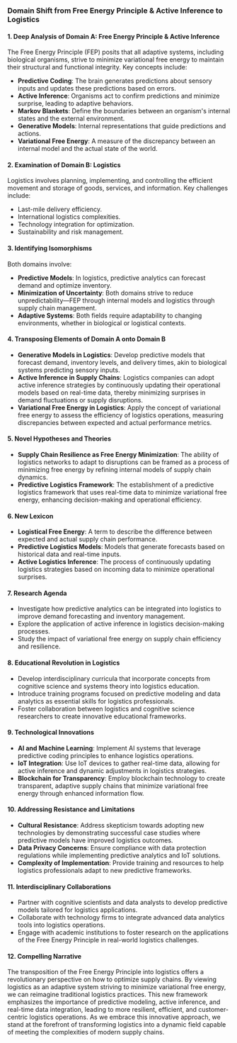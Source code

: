 ### Domain Shift from Free Energy Principle & Active Inference to Logistics

#### 1. Deep Analysis of Domain A: Free Energy Principle & Active Inference
The Free Energy Principle (FEP) posits that all adaptive systems, including biological organisms, strive to minimize variational free energy to maintain their structural and functional integrity. Key concepts include:
- **Predictive Coding**: The brain generates predictions about sensory inputs and updates these predictions based on errors.
- **Active Inference**: Organisms act to confirm predictions and minimize surprise, leading to adaptive behaviors.
- **Markov Blankets**: Define the boundaries between an organism's internal states and the external environment.
- **Generative Models**: Internal representations that guide predictions and actions.
- **Variational Free Energy**: A measure of the discrepancy between an internal model and the actual state of the world.

#### 2. Examination of Domain B: Logistics
Logistics involves planning, implementing, and controlling the efficient movement and storage of goods, services, and information. Key challenges include:
- Last-mile delivery efficiency.
- International logistics complexities.
- Technology integration for optimization.
- Sustainability and risk management.

#### 3. Identifying Isomorphisms
Both domains involve:
- **Predictive Models**: In logistics, predictive analytics can forecast demand and optimize inventory.
- **Minimization of Uncertainty**: Both domains strive to reduce unpredictability—FEP through internal models and logistics through supply chain management.
- **Adaptive Systems**: Both fields require adaptability to changing environments, whether in biological or logistical contexts.

#### 4. Transposing Elements of Domain A onto Domain B
- **Generative Models in Logistics**: Develop predictive models that forecast demand, inventory levels, and delivery times, akin to biological systems predicting sensory inputs.
- **Active Inference in Supply Chains**: Logistics companies can adopt active inference strategies by continuously updating their operational models based on real-time data, thereby minimizing surprises in demand fluctuations or supply disruptions.
- **Variational Free Energy in Logistics**: Apply the concept of variational free energy to assess the efficiency of logistics operations, measuring discrepancies between expected and actual performance metrics.

#### 5. Novel Hypotheses and Theories
- **Supply Chain Resilience as Free Energy Minimization**: The ability of logistics networks to adapt to disruptions can be framed as a process of minimizing free energy by refining internal models of supply chain dynamics.
- **Predictive Logistics Framework**: The establishment of a predictive logistics framework that uses real-time data to minimize variational free energy, enhancing decision-making and operational efficiency.

#### 6. New Lexicon
- **Logistical Free Energy**: A term to describe the difference between expected and actual supply chain performance.
- **Predictive Logistics Models**: Models that generate forecasts based on historical data and real-time inputs.
- **Active Logistics Inference**: The process of continuously updating logistics strategies based on incoming data to minimize operational surprises.

#### 7. Research Agenda
- Investigate how predictive analytics can be integrated into logistics to improve demand forecasting and inventory management.
- Explore the application of active inference in logistics decision-making processes.
- Study the impact of variational free energy on supply chain efficiency and resilience.

#### 8. Educational Revolution in Logistics
- Develop interdisciplinary curricula that incorporate concepts from cognitive science and systems theory into logistics education.
- Introduce training programs focused on predictive modeling and data analytics as essential skills for logistics professionals.
- Foster collaboration between logistics and cognitive science researchers to create innovative educational frameworks.

#### 9. Technological Innovations
- **AI and Machine Learning**: Implement AI systems that leverage predictive coding principles to enhance logistics operations.
- **IoT Integration**: Use IoT devices to gather real-time data, allowing for active inference and dynamic adjustments in logistics strategies.
- **Blockchain for Transparency**: Employ blockchain technology to create transparent, adaptive supply chains that minimize variational free energy through enhanced information flow.

#### 10. Addressing Resistance and Limitations
- **Cultural Resistance**: Address skepticism towards adopting new technologies by demonstrating successful case studies where predictive models have improved logistics outcomes.
- **Data Privacy Concerns**: Ensure compliance with data protection regulations while implementing predictive analytics and IoT solutions.
- **Complexity of Implementation**: Provide training and resources to help logistics professionals adapt to new predictive frameworks.

#### 11. Interdisciplinary Collaborations
- Partner with cognitive scientists and data analysts to develop predictive models tailored for logistics applications.
- Collaborate with technology firms to integrate advanced data analytics tools into logistics operations.
- Engage with academic institutions to foster research on the applications of the Free Energy Principle in real-world logistics challenges.

#### 12. Compelling Narrative
The transposition of the Free Energy Principle into logistics offers a revolutionary perspective on how to optimize supply chains. By viewing logistics as an adaptive system striving to minimize variational free energy, we can reimagine traditional logistics practices. This new framework emphasizes the importance of predictive modeling, active inference, and real-time data integration, leading to more resilient, efficient, and customer-centric logistics operations. As we embrace this innovative approach, we stand at the forefront of transforming logistics into a dynamic field capable of meeting the complexities of modern supply chains.
